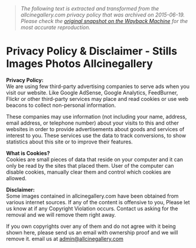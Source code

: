 > *The following text is extracted and transformed from the allcinegallery.com privacy policy that was archived on 2015-06-19. Please check the [original snapshot on the Wayback Machine](https://web.archive.org/web/20150619105409id_/http%3A//allcinegallery.com/privacy-policy-disclaimer) for the most accurate reproduction.*

# Privacy Policy & Disclaimer - Stills Images Photos Allcinegallery

**Privacy Policy:**  
We are using few third-party advertising companies to serve ads when you visit our website. Like Google AdSense, Google Analytics, FeedBurner, Flickr or other third-party services may place and read cookies or use web beacons to collect non-personal information.

These companies may use information (not including your name, address, email address, or telephone number) about your visits to this and other websites in order to provide advertisements about goods and services of interest to you. These services use the data to track conversions, to show statistics about this site or to improve their features.

**What is Cookies?**  
Cookies are small pieces of data that reside on your computer and it can only be read by the sites that placed them. User of the computer can disable cookies, manually clear them and control which cookies are allowed.

**Disclaimer:**  
Some images contained in allcinegallery.com have been obtained from various internet sources. If any of the content is offensive to you, Please let us know at if any Copyright Violation occurs. Contact us asking for the removal and we will remove them right away.

If you own copyrights over any of them and do not agree with it being shown here, please send us an email with ownership proof and we will remove it. email us at admin@allcinegallery.com
